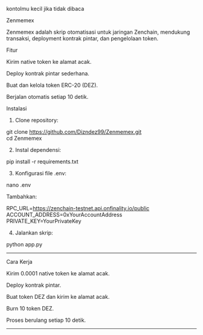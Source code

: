 kontolmu kecil jika tidak dibaca

Zenmemex

Zenmemex adalah skrip otomatisasi untuk jaringan Zenchain, mendukung transaksi, deployment kontrak pintar, dan pengelolaan token.

Fitur

Kirim native token ke alamat acak.

Deploy kontrak pintar sederhana.

Buat dan kelola token ERC-20 (DEZ).

Berjalan otomatis setiap 10 detik.


Instalasi

1. Clone repository:

git clone https://github.com/Dizndez99/Zenmemex.git  
cd Zenmemex


2. Instal dependensi:

pip install -r requirements.txt


3. Konfigurasi file .env:

nano .env

Tambahkan:

RPC_URL=https://zenchain-testnet.api.onfinality.io/public  
ACCOUNT_ADDRESS=0xYourAccountAddress  
PRIVATE_KEY=YourPrivateKey


4. Jalankan skrip:

python app.py




---

Cara Kerja

Kirim 0.0001 native token ke alamat acak.

Deploy kontrak pintar.

Buat token DEZ dan kirim ke alamat acak.

Burn 10 token DEZ.

Proses berulang setiap 10 detik.



---

